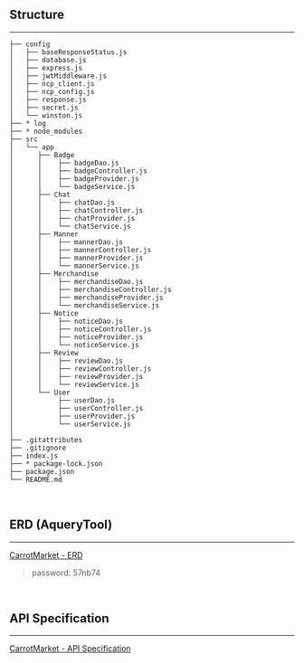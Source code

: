 ## Structure

<hr>

```
├── config
│   ├── baseResponseStatus.js
│   ├── database.js
│   ├── express.js
│   ├── jwtMiddleware.js
│   ├── ncp_client.js
│   ├── ncp_config.js
│   ├── response.js
│   ├── secret.js
│   └── winston.js
├── * log
├── * node_modules
├── src
│   └── app
│ 	   ├── Badge
│      │    ├── badgeDao.js
│ 	   │    ├── badgeController.js
│ 	   │    ├── badgeProvider.js
│ 	   │    └── badgeService.js
│ 	   ├── Chat
│      │    ├── chatDao.js
│ 	   │    ├── chatController.js
│ 	   │    ├── chatProvider.js
│ 	   │    └── chatService.js
│ 	   ├── Manner
│      │    ├── mannerDao.js
│ 	   │    ├── mannerController.js
│ 	   │    ├── mannerProvider.js
│ 	   │    └── mannerService.js
│ 	   ├── Merchandise
│      │    ├── merchandiseDao.js
│ 	   │    ├── merchandiseController.js
│ 	   │    ├── merchandiseProvider.js
│ 	   │    └── merchandiseService.js
│ 	   ├── Notice
│      │    ├── noticeDao.js
│ 	   │    ├── noticeController.js
│ 	   │    ├── noticeProvider.js
│ 	   │    └── noticeService.js
│ 	   ├── Review
│      │    ├── reviewDao.js
│ 	   │    ├── reviewController.js
│ 	   │    ├── reviewProvider.js
│ 	   │    └── reviewService.js
│ 	   └── User
│    	    ├── userDao.js
│ 	 	    ├── userController.js
│ 	 	    ├── userProvider.js
│ 	 	    └── userService.js
│
├── .gitattributes
├── .gitignore
├── index.js
├── * package-lock.json
├── package.json
└── README.md
```

<br>

## ERD (AqueryTool)

<hr>

[CarrotMarket - ERD](https://aquerytool.com/aquerymain/index/?rurl=2dfdcc71-f60a-4306-ac9d-8b303411339a)

> password: 57nb74

<br>

## API Specification

<hr>

[CarrotMarket - API Specification](https://docs.google.com/spreadsheets/d/1rSCdo6pP4Xo8qxCNOJFs7G3DFJ0R3hfqZhpsfFGTzbw/edit?usp=sharing)
